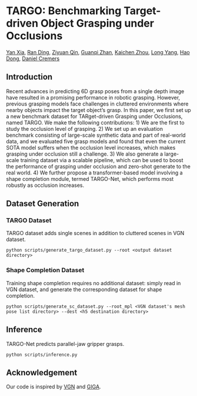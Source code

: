 # TARGO: Benchmarking Target-driven Object Grasping under Occlusions

[Yan Xia](https://yan-xia.github.io), [Ran Ding](https://randing2000.github.io), [Ziyuan Qin](https://scholar.google.com/citations?user=pcCR2lUAAAAJ), [Guanqi Zhan](https://www.robots.ox.ac.uk/~guanqi), [Kaichen Zhou](https://www.cs.ox.ac.uk/people/kaichen.zhou), [Long Yang](https://scholar.google.com/citations?user=KOTg0mQAAAAJ&hl), [Hao Dong](https://zsdonghao.github.io), [Daniel Cremers](https://cvg.cit.tum.de/members/cremers)

## Introduction

Recent advances in predicting 6D grasp poses from a single depth image have resulted in a promising performance in robotic grasping. However, previous grasping models face challenges in cluttered environments where nearby objects impact the target object’s grasp. In this paper, we first set up a new benchmark dataset for TARget-driven Grasping under Occlusions, named TARGO. We make the following contributions: 1) We are the first to study the occlusion level of grasping. 2) We set up an evaluation benchmark consisting of large-scale synthetic data and part of real-world data, and we evaluated five grasp models and found that even the current SOTA model suffers when the occlusion level increases, which makes grasping under occlusion still a challenge. 3) We also generate a large-scale training dataset via a scalable pipeline, which can be used to boost the performance of grasping under occlusion and zero-shot generate to the real world. 4) We further propose a transformer-based model involving a shape completion module, termed TARGO-Net, which performs most robustly as occlusion increases.

<!-- ## Installation -->

## Dataset Generation

### TARGO Dataset

TARGO dataset adds single scenes in addition to cluttered scenes in VGN dataset.

`python scripts/generate_targo_dataset.py --root <output dataset directory>`

### Shape Completion Dataset

Training shape completion requires no additional dataset: simply read in VGN dataset, and generate the corresponding dataset for shape completion.

`python scripts/generate_sc_dataset.py --root_mpl <VGN dataset's mesh pose list directory> --dest <h5 destination directory>`

## Inference

TARGO-Net predicts parallel-jaw gripper grasps.

`python scripts/inference.py`

<!-- insert img, should fix paths -->

## Acknowledgement

Our code is inspired by [VGN](https://github.com/ethz-asl/vgn) and [GIGA](https://github.com/UT-Austin-RPL/GIGA).

<!-- ## Citation -->
